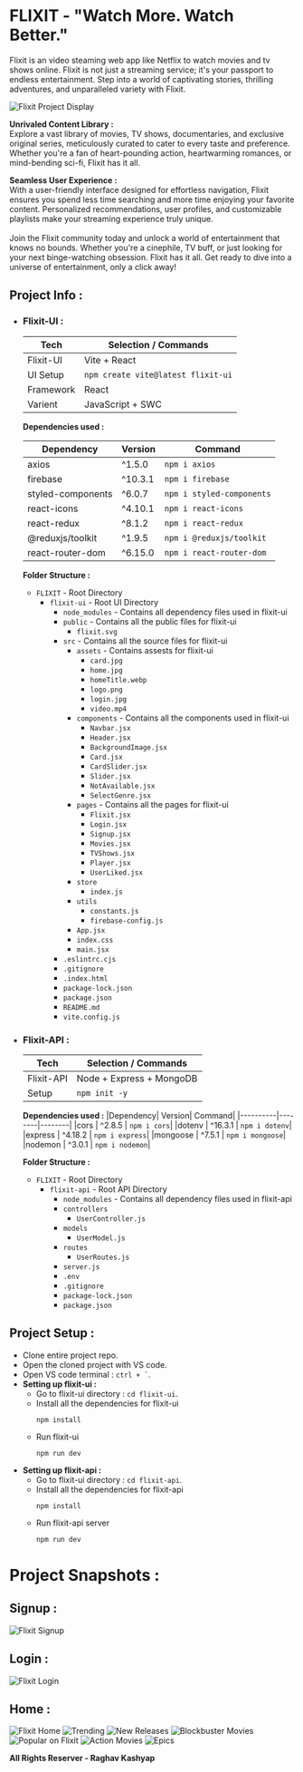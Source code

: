 # FLIXIT - "Watch More. Watch Better."
Flixit is an video steaming web app like Netflix to watch movies and tv shows online. Flixit is not just a streaming service; it's your passport to endless entertainment. Step into a world of captivating stories, thrilling adventures, and unparalleled variety with Flixit.

![Flixit Project Display](Project-snapshots/Project%20Display.jpg)

**Unrivaled Content Library :**<br />
Explore a vast library of movies, TV shows, documentaries, and exclusive original series, meticulously curated to cater to every taste and preference. Whether you're a fan of heart-pounding action, heartwarming romances, or mind-bending sci-fi, Flixit has it all.

**Seamless User Experience :**<br />
With a user-friendly interface designed for effortless navigation, Flixit ensures you spend less time searching and more time enjoying your favorite content. Personalized recommendations, user profiles, and customizable playlists make your streaming experience truly unique.
<br />
<br />
Join the Flixit community today and unlock a world of entertainment that knows no bounds. Whether you're a cinephile, TV buff, or just looking for your next binge-watching obsession. Flixit has it all. Get ready to dive into a universe of entertainment, only a click away!

## Project Info :
- ### Flixit-UI : 

    |Tech | Selection / Commands|
    |-----|---------------------|
    |Flixit-UI| Vite + React|
    |UI Setup| ```npm create vite@latest flixit-ui```|
    |Framework| React|
    |Varient| JavaScript + SWC |

    **Dependencies used :**

    |Dependency| Version| Command|
    |----------|--------|--------|
    |axios | ^1.5.0 | ```npm i axios```|
    |firebase | ^10.3.1 | ```npm i firebase```|
    |styled-components | ^6.0.7 | ```npm i styled-components```|
    |react-icons | ^4.10.1 | ```npm i react-icons```|
    |react-redux | ^8.1.2 | ```npm i react-redux```|
    |@reduxjs/toolkit | ^1.9.5 | ```npm i @reduxjs/toolkit```|
    |react-router-dom | ^6.15.0 | ```npm i react-router-dom```|

    **Folder Structure :**
    - ``FLIXIT`` - Root Directory
      - ``flixit-ui`` - Root UI Directory
        - ``node_modules`` - Contains all dependency files used in flixit-ui
        - ``public`` - Contains all the public files for flixit-ui
          - ``flixit.svg``
        - ``src`` - Contains all the source files for flixit-ui
          - ``assets`` - Contains assests for flixit-ui
            - ``card.jpg``
            - ``home.jpg``
            - ``homeTitle.webp``
            - ``logo.png``
            - ``login.jpg``
            - ``video.mp4``
          - ``components`` - Contains all the components used in flixit-ui
            - ``Navbar.jsx``
            - ``Header.jsx``
            - ``BackgroundImage.jsx``
            - ``Card.jsx``
            - ``CardSlider.jsx``
            - ``Slider.jsx``
            - ``NotAvailable.jsx``
            - ``SelectGenre.jsx``
          - ``pages`` - Contains all the pages for flixit-ui
            - ``Flixit.jsx``
            - ``Login.jsx``
            - ``Signup.jsx``
            - ``Movies.jsx``
            - ``TVShows.jsx``
            - ``Player.jsx``
            - ``UserLiked.jsx``
          - ``store``
            - ``index.js``
          - ``utils``
            - ``constants.js``
            - ``firebase-config.js``
          - ``App.jsx``
          - ``index.css``
          - ``main.jsx``
        - ``.eslintrc.cjs``
        - ``.gitignore``
        - ``.index.html``
        - ``package-lock.json``
        - ``package.json``
        - ``README.md``
        - ``vite.config.js``

- ### Flixit-API : 

    |Tech | Selection / Commands|
    |-----|---------------------|
    |Flixit-API| Node + Express + MongoDB|
    |Setup| ```npm init -y```|

    **Dependencies used :**
    |Dependency| Version| Command|
    |----------|--------|--------|
    |cors | ^2.8.5 | ```npm i cors```|
    |dotenv | ^16.3.1 | ```npm i dotenv```|
    |express | ^4.18.2 | ```npm i express```|
    |mongoose | ^7.5.1 | ```npm i mongoose```|
    |nodemon | ^3.0.1 | ```npm i nodemon```|
    
    **Folder Structure :**
    - ``FLIXIT`` - Root Directory
      - ``flixit-api`` - Root API Directory
        - ``node_modules`` - Contains all dependency files used in flixit-api
        - ``controllers``
          - ``UserController.js``
        - ``models``
          - ``UserModel.js``
        - ``routes``
          - ``UserRoutes.js``
        - ``server.js``
        - ``.env``
        - ``.gitignore``
        - ``package-lock.json``
        - ``package.json``


## Project Setup :
- Clone entire project repo.
- Open the cloned project with VS code.
- Open VS code terminal : `` ctrl + ` ``.
- **Setting up flixit-ui :**
  - Go to flixit-ui directory : ```cd flixit-ui```.
  - Install all the dependencies for flixit-ui
    ```
    npm install
    ```
  - Run flixit-ui
    ```
    npm run dev
    ```
- **Setting up flixit-api :**
  - Go to flixit-ui directory : ```cd flixit-api```.
  - Install all the dependencies for flixit-api
    ```
    npm install
    ```
  - Run flixit-api server
    ```
    npm run dev
    ```

# Project Snapshots :
## Signup :
![Flixit Signup](Project-snapshots/Signup.jpg)

## Login :
![Flixit Login](Project-snapshots/Login.jpg)

## Home :
![Flixit Home](Project-snapshots/Home.jpg)
![Trending](Project-snapshots/Trending%20Now.jpg)
![New Releases](Project-snapshots/New%20Releases.jpg)
![Blockbuster Movies](Project-snapshots/Blockbuster%20Movies.jpg)
![Popular on Flixit](Project-snapshots/Popular%20on%20Flixit.jpg)
![Action Movies](Project-snapshots/Action%20Movies.jpg)
![Epics](Project-snapshots/Epics.jpg)



**All Rights Reserver - Raghav Kashyap**